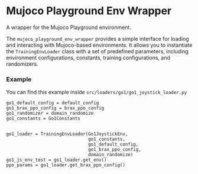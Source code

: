 # Mujoco Playground Env Wrapper

A wrapper for the Mujoco Playground environment.



The `mujoco_playground_env_wrapper` provides a simple interface for loading and interacting with Mujoco-based environments. It allows you to instantiate the `TrainingEnvLoader` class with a set of predefined parameters, including environment configurations, constants, training configurations, and randomizers.


### Example
You can find this example inside `src/loaders/go1/go1_joystick_loader.py`


```
go1_default_config = default_config
go1_brax_ppo_config = brax_ppo_config
go1_randomizer = domain_randomize  
go1_constants = Go1Constants


go1_loader = TrainingEnvLoader(Go1JoystickEnv,
                               go1_constants,
                               go1_default_config,
                               go1_brax_ppo_config,
                               domain_randomize)
go1_js_env_test = go1_loader.get_env()
ppo_params = go1_loader.get_brax_ppo_config()
```


